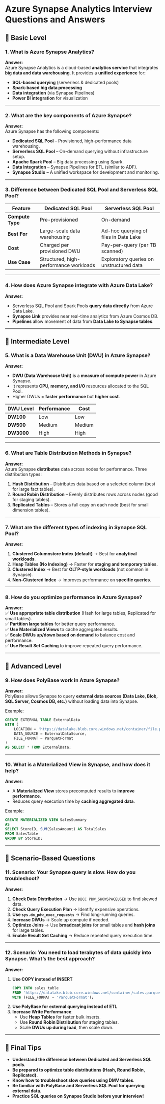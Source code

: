 # Azure Synapse Analytics Interview Questions and Answers

## **🔹 Basic Level**

### **1. What is Azure Synapse Analytics?**
**Answer:**  
Azure Synapse Analytics is a cloud-based **analytics service** that integrates **big data and data warehousing**. It provides a **unified experience** for:
- **SQL-based querying** (serverless & dedicated pools)
- **Spark-based big data processing**
- **Data integration** (via Synapse Pipelines)
- **Power BI integration** for visualization  

---

### **2. What are the key components of Azure Synapse?**
**Answer:**  
Azure Synapse has the following components:
- **Dedicated SQL Pool** – Provisioned, high-performance data warehousing.
- **Serverless SQL Pool** – On-demand querying without infrastructure setup.
- **Apache Spark Pool** – Big data processing using Spark.
- **Data Integration** – Synapse Pipelines for ETL (similar to ADF).
- **Synapse Studio** – A unified workspace for development and monitoring.

---

### **3. Difference between Dedicated SQL Pool and Serverless SQL Pool?**
| Feature | Dedicated SQL Pool | Serverless SQL Pool |
|---------|--------------------|---------------------|
| **Compute Type** | Pre-provisioned | On-demand |
| **Best For** | Large-scale data warehousing | Ad-hoc querying of files in Data Lake |
| **Cost** | Charged per provisioned DWU | Pay-per-query (per TB scanned) |
| **Use Case** | Structured, high-performance workloads | Exploratory queries on unstructured data |

---

### **4. How does Azure Synapse integrate with Azure Data Lake?**
**Answer:**  
- Serverless SQL Pool and Spark Pools **query data directly** from Azure Data Lake.
- **Synapse Link** provides near real-time analytics from Azure Cosmos DB.
- **Pipelines** allow movement of data from **Data Lake to Synapse tables**.

---

## **🔹 Intermediate Level**

### **5. What is a Data Warehouse Unit (DWU) in Azure Synapse?**
**Answer:**  
- **DWU (Data Warehouse Unit)** is a **measure of compute power** in Azure Synapse.
- It represents **CPU, memory, and I/O** resources allocated to the SQL Pool.
- Higher DWUs = **faster performance** but **higher cost**.

| DWU Level | Performance | Cost |
|-----------|------------|------|
| **DW100** | Low | Low |
| **DW500** | Medium | Medium |
| **DW3000** | High | High |

---

### **6. What are Table Distribution Methods in Synapse?**
**Answer:**  
Azure Synapse **distributes** data across nodes for performance. Three distribution types:
1. **Hash Distribution** – Distributes data based on a selected column (best for large fact tables).
2. **Round Robin Distribution** – Evenly distributes rows across nodes (good for staging tables).
3. **Replicated Tables** – Stores a full copy on each node (best for small dimension tables).

---

### **7. What are the different types of indexing in Synapse SQL Pool?**
**Answer:**  
1. **Clustered Columnstore Index (default)** → Best for **analytical workloads**.
2. **Heap Tables (No Indexing)** → Faster for **staging and temporary tables**.
3. **Clustered Index** → Best for **OLTP-style workloads** (not common in Synapse).
4. **Non-Clustered Index** → Improves performance on **specific queries**.

---

### **8. How do you optimize performance in Azure Synapse?**
**Answer:**  
✅ **Use appropriate table distribution** (Hash for large tables, Replicated for small tables).  
✅ **Partition large tables** for better query performance.  
✅ **Use Materialized Views** to cache aggregated results.  
✅ **Scale DWUs up/down based on demand** to balance cost and performance.  
✅ **Use Result Set Caching** to improve repeated query performance.  

---

## **🔹 Advanced Level**

### **9. How does PolyBase work in Azure Synapse?**
**Answer:**  
PolyBase allows Synapse to query **external data sources (Data Lake, Blob, SQL Server, Cosmos DB, etc.)** without loading data into Synapse.

Example:
```sql
CREATE EXTERNAL TABLE ExternalData
WITH (
    LOCATION = 'https://datalake.blob.core.windows.net/container/file.parquet',
    DATA_SOURCE = ExternalDataSource,
    FILE_FORMAT = ParquetFormat
)
AS SELECT * FROM ExternalData;
```

---

### **10. What is a Materialized View in Synapse, and how does it help?**
**Answer:**  
- A **Materialized View** stores precomputed results to **improve performance**.
- Reduces query execution time by **caching aggregated data**.

Example:
```sql
CREATE MATERIALIZED VIEW SalesSummary
AS
SELECT StoreID, SUM(SalesAmount) AS TotalSales
FROM SalesTable
GROUP BY StoreID;
```

---

## **🔹 Scenario-Based Questions**

### **11. Scenario: Your Synapse query is slow. How do you troubleshoot?**
**Answer:**  
1. **Check Data Distribution** → Use `DBCC PDW_SHOWSPACEUSED` to find skewed data.
2. **Check Query Execution Plan** → Identify expensive operations.
3. **Use `sys.dm_pdw_exec_requests`** → Find long-running queries.
4. **Increase DWUs** → Scale up compute if needed.
5. **Optimize Joins** → Use **broadcast joins** for small tables and **hash joins** for large tables.
6. **Enable Result Set Caching** → Reduce repeated query execution time.

---

### **12. Scenario: You need to load terabytes of data quickly into Synapse. What’s the best approach?**
**Answer:**  
1. **Use COPY instead of INSERT**  
   ```sql
   COPY INTO sales_table
   FROM 'https://datalake.blob.core.windows.net/container/sales.parquet'
   WITH (FILE_FORMAT = 'ParquetFormat');
   ```
2. **Use PolyBase for external querying instead of ETL**  
3. **Increase Write Performance**:
   - Use **Heap Tables** for faster bulk inserts.
   - Use **Round Robin Distribution** for staging tables.
   - Scale **DWUs up during load**, then scale down.

---

## **🚀 Final Tips**
- **Understand the difference between Dedicated and Serverless SQL pools.**
- **Be prepared to optimize table distributions (Hash, Round Robin, Replicated).**
- **Know how to troubleshoot slow queries using DMV tables.**
- **Be familiar with PolyBase and Serverless SQL Pool for querying external data.**
- **Practice SQL queries on Synapse Studio before your interview!**
